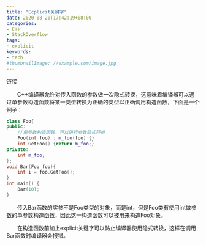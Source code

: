 ```yaml
---
title: "Ecplicit关键字"
date: 2020-08-20T17:42:19+08:00
categories:
- C++
- StackOverflow
tags:
- explicit
keywords:
- tech
#thumbnailImage: //example.com/image.jpg
---
```

[链接](https://stackoverflow.com/questions/121162/what-does-the-explicit-keyword-mean)
<!--more-->
　　C++编译器允许对传入函数的参数做一次隐式转换，这意味着编译器可以通过单参数构造函数将某一类型转换为正确的类型以正确调用构造函数，下面是一个例子：
```cpp
class Foo{
public:
    //单参数构造函数，可以进行参数隐式转换
    Foo(int foo) : m_foo(foo) {}
    int GetFoo() {return m_foo;}
private:
    int m_foo;
};
void Bar(Foo foo){
    int i = foo.GetFoo();
}
int main() {
    Bar(10);
}
```

　　传入Bar函数的实参不是Foo类型的对象，而是int，但是Foo类有使用int做参数的单参数构造函数，因此这一构造函数可以被用来构造Foo对象。

　　在构造函数前加上explicit关键字可以防止编译器使用隐式转换，这样在调用Bar函数时编译器会报错。